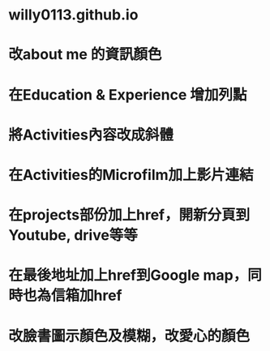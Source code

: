 # willy0113.github.io

# 改about me 的資訊顏色

# 在Education & Experience 增加列點

# 將Activities內容改成斜體

# 在Activities的Microfilm加上影片連結

# 在projects部份加上href，開新分頁到Youtube, drive等等

# 在最後地址加上href到Google map，同時也為信箱加href

# 改臉書圖示顏色及模糊，改愛心的顏色
